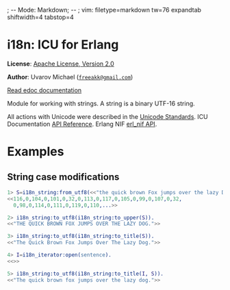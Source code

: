 ; -- Mode: Markdown; -- ; vim: filetype=markdown tw=76 expandtab shiftwidth=4 tabstop=4


i18n: ICU for Erlang
====================

__License__: [Apache License, Version 2.0](http://www.apache.org/licenses/LICENSE-2.0.html)

__Author__: Uvarov Michael ([`freeakk@gmail.com`](mailto:freeakk@gmail.com))

[Read edoc documentation](https://github.com/freeakk/i18n/blob/master/doc/README.md)

Module for working with strings.
A string is a binary UTF-16 string.


All actions with Unicode were described in the [Unicode Standards](http://www.unicode.org/reports/).
ICU Documentation [API Reference](http://icu-project.org/apiref/icu4c/).
Erlang NIF [erl_nif API](http://www.erlang.org/doc/man/erl_nif.html).



Examples
========

String case modifications
-------------------------

```erlang
1> S=i18n_string:from_utf8(<<"the quick brown Fox jumps over the lazy Dog.">>).
<<116,0,104,0,101,0,32,0,113,0,117,0,105,0,99,0,107,0,32,
  0,98,0,114,0,111,0,119,0,110,...>>

2> i18n_string:to_utf8(i18n_string:to_upper(S)).                               
<<"THE QUICK BROWN FOX JUMPS OVER THE LAZY DOG.">>

3> i18n_string:to_utf8(i18n_string:to_title(S)).                               
<<"The Quick Brown Fox Jumps Over The Lazy Dog.">>

4> I=i18n_iterator:open(sentence).                                       
<<>>

5> i18n_string:to_utf8(i18n_string:to_title(I, S)).                            
<<"The quick brown fox jumps over the lazy dog.">>
```
